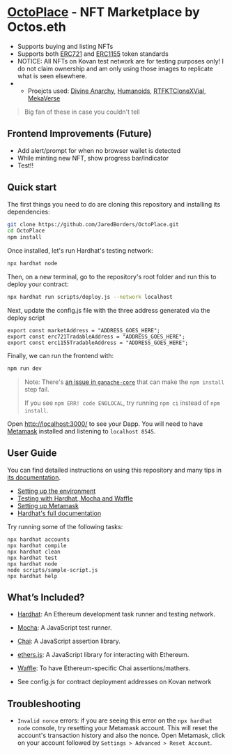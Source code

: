 # [OctoPlace](https://octoplace-jaredborders.vercel.app/) - NFT Marketplace by Octos.eth
- Supports buying and listing NFTs
- Supports both [ERC721](https://ethereum.org/en/developers/docs/standards/tokens/erc-721/) and [ERC1155](https://ethereum.org/en/developers/docs/standards/tokens/erc-1155/) token standards
- NOTICE: All NFTs on Kovan test network are for testing purposes only! I do not claim ownership and am only using those images to replicate what is seen elsewhere.
- - Proejcts used: [Divine Anarchy](https://opensea.io/collection/divineanarchy), [Humanoids](https://opensea.io/collection/thehumanoids), [RTFKTCloneXVial](https://opensea.io/collection/clonex), [MekaVerse](https://opensea.io/collection/mekaverse)
> Big fan of these in case you couldn't tell

## Frontend Improvements (Future)
- Add alert/prompt for when no browser wallet is detected
- While minting new NFT, show progress bar/indicator
- Test!!
## Quick start

The first things you need to do are cloning this repository and installing its
dependencies:

```sh
git clone https://github.com/JaredBorders/OctoPlace.git
cd OctoPlace
npm install
```

Once installed, let's run Hardhat's testing network:

```sh
npx hardhat node
```

Then, on a new terminal, go to the repository's root folder and run this to
deploy your contract:

```sh
npx hardhat run scripts/deploy.js --network localhost
```

Next, update the config.js file with the three address generated via the deploy script
```
export const marketAddress = "ADDRESS_GOES_HERE";
export const erc721TradableAddress = "ADDRESS_GOES_HERE";
export const erc1155TradableAddress = "ADDRESS_GOES_HERE";
```

Finally, we can run the frontend with:

```sh
npm run dev
```

> Note: There's [an issue in `ganache-core`](https://github.com/trufflesuite/ganache-core/issues/650) that can make the `npm install` step fail. 
>
> If you see `npm ERR! code ENOLOCAL`, try running `npm ci` instead of `npm install`.

Open [http://localhost:3000/](http://localhost:3000/) to see your Dapp. You will
need to have [Metamask](https://metamask.io) installed and listening to
`localhost 8545`.

## User Guide

You can find detailed instructions on using this repository and many tips in [its documentation](https://hardhat.org/tutorial).

- [Setting up the environment](https://hardhat.org/tutorial/1-setup/)
- [Testing with Hardhat, Mocha and Waffle](https://hardhat.org/tutorial/5-test/)
- [Setting up Metamask](https://hardhat.org/tutorial/8-frontend/#setting-up-metamask)
- [Hardhat's full documentation](https://hardhat.org/getting-started/)

Try running some of the following tasks:

```shell
npx hardhat accounts
npx hardhat compile
npx hardhat clean
npx hardhat test
npx hardhat node
node scripts/sample-script.js
npx hardhat help
```

## What’s Included?

- [Hardhat](https://hardhat.org/): An Ethereum development task runner and testing network.
- [Mocha](https://mochajs.org/): A JavaScript test runner.
- [Chai](https://www.chaijs.com/): A JavaScript assertion library.
- [ethers.js](https://docs.ethers.io/ethers.js/html/): A JavaScript library for interacting with Ethereum.
- [Waffle](https://github.com/EthWorks/Waffle/): To have Ethereum-specific Chai assertions/mathers.

- See config.js for contract deployment addresses on Kovan network

## Troubleshooting

- `Invalid nonce` errors: if you are seeing this error on the `npx hardhat node`
  console, try resetting your Metamask account. This will reset the account's
  transaction history and also the nonce. Open Metamask, click on your account
  followed by `Settings > Advanced > Reset Account`.


